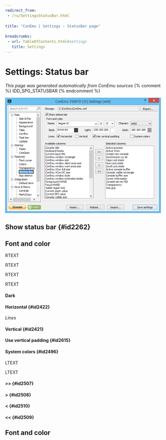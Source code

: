 ```yaml
---
redirect_from:
 - /ru/SettingsStatusBar.html

title: "ConEmu | Settings › StatusBar page"

breadcrumbs:
 - url: TableOfContents.html#settings
   title: Settings
---
```


# Settings: Status bar

*This page was generated automatically from ConEmu sources*
{% comment %} IDD_SPG_STATUSBAR {% endcomment %}

![ConEmu Settings: Status bar](/img/Settings-StatusBar.png)



## Show status bar  {#id2262}



## Font and color



RTEXT



RTEXT



RTEXT



RTEXT



#### Dark






#### Horizontal  {#id2422}
*Lines*  


#### Vertical  {#id2421}


#### Use vertical padding  {#id2615}


#### System colors  {#id2496}










LTEXT



LTEXT

#### >>  {#id2507}


#### >  {#id2508}


#### <  {#id2510}




#### <<  {#id2509}






## Font and color





